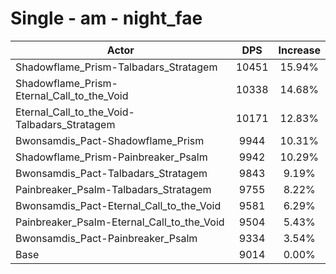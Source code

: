 # Single - am - night_fae
| Actor | DPS | Increase |
|---|:---:|:---:|
|Shadowflame_Prism-Talbadars_Stratagem|10451|15.94%|
|Shadowflame_Prism-Eternal_Call_to_the_Void|10338|14.68%|
|Eternal_Call_to_the_Void-Talbadars_Stratagem|10171|12.83%|
|Bwonsamdis_Pact-Shadowflame_Prism|9944|10.31%|
|Shadowflame_Prism-Painbreaker_Psalm|9942|10.29%|
|Bwonsamdis_Pact-Talbadars_Stratagem|9843|9.19%|
|Painbreaker_Psalm-Talbadars_Stratagem|9755|8.22%|
|Bwonsamdis_Pact-Eternal_Call_to_the_Void|9581|6.29%|
|Painbreaker_Psalm-Eternal_Call_to_the_Void|9504|5.43%|
|Bwonsamdis_Pact-Painbreaker_Psalm|9334|3.54%|
|Base|9014|0.00%|
